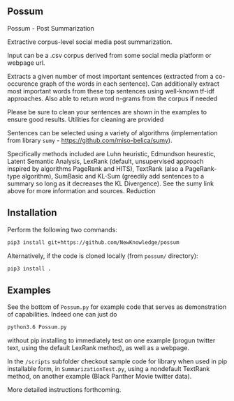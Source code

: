 ## Possum
Possum - Post Summarization 

Extractive corpus-level social media post summarization.

Input can be a .csv corpus derived from some social media platform or webpage url.

Extracts a given number of most important sentences (extracted from a co-occurence graph of the words in each sentence). Can additionally extract most important words from these top sentences using well-known tf-idf approaches. Also able to return word n-grams from the corpus if needed

Please be sure to clean your sentences are shown in the examples to ensure good results. Utilities for cleaning are provided

Sentences can be selected using a variety of algorithms (implementation from library `sumy` - https://github.com/miso-belica/sumy).

Specifically methods included are Luhn heuristic, Edmundson heurestic, Latent Semantic Analysis,
LexRank (default, unsupervised approach inspired by algorithms PageRank and HITS), TextRank (also a PageRank-type algorithm), SumBasic and KL-Sum (greedily add sentences to a summary so long as it decreases the KL Divergence). See the sumy link above for more information and sources.
Reduction 

## Installation

Perform the following two commands:

```bash
pip3 install git+https://github.com/NewKnowledge/possum
```
Alternatively, if the code is cloned locally (from `possum/` directory):

```bash
pip3 install .
```

## Examples
See the bottom of `Possum.py` for example code that serves as demonstration of capabilities. Indeed one can just do

```bash
python3.6 Possum.py
```

without pip installing to immediately test on one example (progun twitter text, using the default LexRank method), as well as a webpage. 

In the `/scripts` subfolder checkout sample code for library when used in pip installable form, in `SummarizationTest.py`, using a nondefault TextRank method, on another example (Black Panther Movie twitter data).

More detailed instructions forthcoming.
